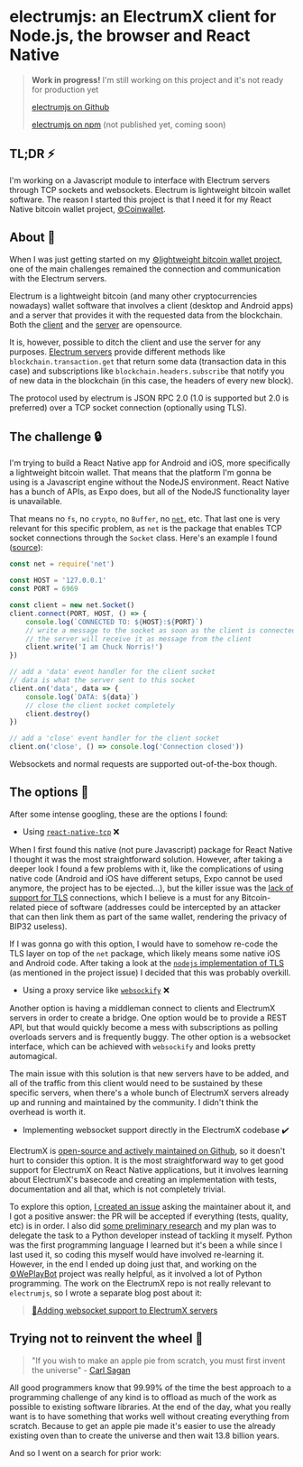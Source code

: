 <!--
key: electrumjs
name: electrumjs: an ElectrumX client for Node.js, the browser and React Native
tags: js,typescript,crypto
-->

# electrumjs: an ElectrumX client for Node.js, the browser and React Native

> **Work in progress!** I'm still working on this project and it's not ready for production yet
>
> [electrumjs on Github](https://github.com/DaniGuardiola/electrumjs)
>
> [electrumjs on npm](https://www.npmjs.com/package/electrumjs) (not published yet, coming soon)

## TL;DR ⚡️

I'm working on a Javascript module to interface with Electrum servers through TCP sockets and websockets. Electrum is lightweight bitcoin wallet software. The reason I started this project is that I need it for my React Native bitcoin wallet project, [⚙️Coinwallet](/project/coinwallet).

## About 📃

When I was just getting started on my [⚙️lightweight bitcoin wallet project](/project/coinwallet), one of the main challenges remained the connection and communication with the Electrum servers.

Electrum is a lightweight bitcoin (and many other cryptocurrencies nowadays) wallet software that involves a client (desktop and Android apps) and a server that provides it with the requested data from the blockchain. Both the [client](https://github.com/spesmilo/electrum) and the [server](https://github.com/kyuupichan/electrumx) are opensource.

It is, however, possible to ditch the client and use the server for any purposes. [Electrum servers](https://electrumx.readthedocs.io/en/latest/protocol-methods.html) provide different methods like `blockchain.transaction.get` that return some data (transaction data in this case) and subscriptions like `blockchain.headers.subscribe` that notify you of new data in the blockchain (in this case, the headers of every new block).

The protocol used by electrum is JSON RPC 2.0 (1.0 is supported but 2.0 is preferred) over a TCP socket connection (optionally using TLS).

## The challenge 🔒

I'm trying to build a React Native app for Android and iOS, more specifically a lightweight bitcoin wallet. That means that the platform I'm gonna be using is a Javascript engine without the NodeJS environment. React Native has a bunch of APIs, as Expo does, but all of the NodeJS functionality layer is unavailable.

That means no `fs`, no `crypto`, no `Buffer`, no [`net`](https://nodejs.org/api/net.html), etc. That last one is very relevant for this specific problem, as `net` is the package that enables TCP socket connections through the `Socket` class. Here's an example I found ([source](https://www.hacksparrow.com/tcp-socket-programming-in-node-js.html)):

```javascript
const net = require('net')

const HOST = '127.0.0.1'
const PORT = 6969

const client = new net.Socket()
client.connect(PORT, HOST, () => {
    console.log(`CONNECTED TO: ${HOST}:${PORT}`)
    // write a message to the socket as soon as the client is connected
    // the server will receive it as message from the client
    client.write('I am Chuck Norris!')
})

// add a 'data' event handler for the client socket
// data is what the server sent to this socket
client.on('data', data => {
    console.log(`DATA: ${data}`)
    // close the client socket completely
    client.destroy()
})

// add a 'close' event handler for the client socket
client.on('close', () => console.log('Connection closed'))
```

Websockets and normal requests are supported out-of-the-box though.

## The options 🔑

After some intense googling, these are the options I found:

- Using [`react-native-tcp`](https://github.com/PeelTechnologies/react-native-tcp) ❌

When I first found this native (not pure Javascript) package for React Native I thought it was the most straightforward solution. However, after taking a deeper look I found a few problems with it, like the complications of using native code (Android and iOS have different setups, Expo cannot be used anymore, the project has to be ejected...), but the killer issue was the [lack of support for TLS](https://github.com/PeelTechnologies/react-native-tcp/issues/15) connections, which I believe is a must for any Bitcoin-related piece of software (addresses could be intercepted by an attacker that can then link them as part of the same wallet, rendering the privacy of BIP32 useless).

If I was gonna go with this option, I would have to somehow re-code the TLS layer on top of the `net` package, which likely means some native iOS and Android code. After taking a look at the [`nodejs` implementation of TLS](https://github.com/nodejs/node/blob/master/lib/tls.js) (as mentioned in the project issue) I decided that this was probably overkill.

- Using a proxy service like [`websockify`](https://github.com/novnc/websockify) ❌

Another option is having a middleman connect to clients and ElectrumX servers in order to create a bridge. One option would be to provide a REST API, but that would quickly become a mess with subscriptions as polling overloads servers and is frequently buggy. The other option is a websocket interface, which can be achieved with `websockify` and looks pretty automagical.

The main issue with this solution is that new servers have to be added, and all of the traffic from this client would need to be sustained by these specific servers, when there's a whole bunch of ElectrumX servers already up and running and maintained by the community. I didn't think the overhead is worth it.

- Implementing websocket support directly in the ElectrumX codebase ✔️

ElectrumX is [open-source and actively maintained on Github](https://github.com/kyuupichan/electrumx/), so it doesn't hurt to consider this option. It is the most straightforward way to get good support for ElectrumX on React Native applications, but it involves learning about ElectrumX's basecode and creating an implementation with tests, documentation and all that, which is not completely trivial.

To explore this option, [I created an issue](https://github.com/kyuupichan/electrumx/issues/499) asking the maintainer about it, and I got a positive answer: the PR will be accepted if everything (tests, quality, etc) is in order. I also did [some preliminary research](https://gitlab.com/DaniGuardiola/electrum-websocket-demo) and my plan was to delegate the task to a Python developer instead of tackling it myself. Python was the first programming language I learned but it's been a while since I last used it, so coding this myself would have involved re-learning it. However, in the end I ended up doing just that, and working on the [⚙️WePlayBot](/project/weplaybot) project was really helpful, as it involved a lot of Python programming. The work on the ElectrumX repo is not really relevant to `electrumjs`, so I wrote a separate blog post about it:

> [📝Adding websocket support to ElectrumX servers](/b/adding-websocket-support-to-electrumx-servers)

## Trying not to reinvent the wheel 🔄

> "If you wish to make an apple pie from scratch, you must first invent the universe" - [Carl Sagan](https://www.youtube.com/watch?v=7s664NsLeFM)

All good programmers know that 99.99% of the time the best approach to a programming challenge of any kind is to offload as much of the work as possible to existing software libraries. At the end of the day, what you really want is to have something that works well without creating everything from scratch. Because to get an apple pie made it's easier to use the already existing oven than to create the universe and then wait 13.8 billion years.

And so I went on a search for prior work: